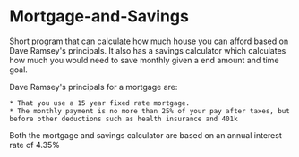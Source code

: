 # Mortgage-and-Savings

Short program that can calculate how much house you can afford based on Dave Ramsey's principals. It also has a savings calculator which calculates how much you would need to save monthly given a end amount and time goal.

Dave Ramsey's principals for a mortgage are: 
    
    * That you use a 15 year fixed rate mortgage.
    * The monthly payment is no more than 25% of your pay after taxes, but before other deductions such as health insurance and 401k

Both the mortgage and savings calculator are based on an annual interest rate of 4.35%